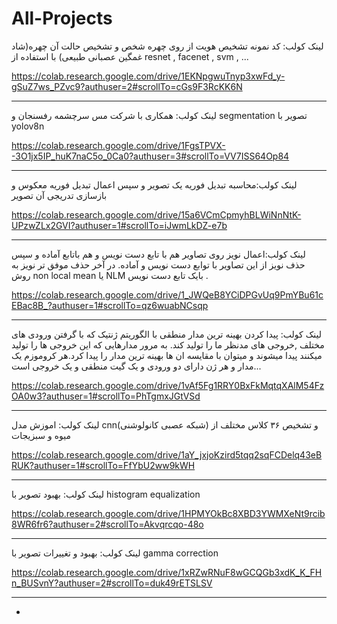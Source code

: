 # All-Projects

لینک کولب: کد نمونه تشخیص هویت از روی چهره شخص و تشخیص حالت آن چهره(شاد غمگین عصبانی طبیعی) با استفاده از resnet , facenet , svm , ...

https://colab.research.google.com/drive/1EKNpgwuTnyp3xwFd_y-gSuZ7ws_PZvc9?authuser=2#scrollTo=cGs9F3RcKK6N




-----------------------------------------------------------------------------------------------------------------------------------


لینک کولب: همکاری با شرکت مس سرچشمه رفسنجان و segmentation تصویر با yolov8n

https://colab.research.google.com/drive/1FgsTPVX--3O1jx5IP_huK7naC5o_0Ca0?authuser=3#scrollTo=VV7ISS64Op84




---------------------------------------------------------------------------------------------------------------------------------------

لینک کولب:محاسبه تبدیل فوریه یک تصویر و سپس اعمال تبدیل فوریه معکوس و بازسازی تدریجی آن تصویر

https://colab.research.google.com/drive/15a6VCmCpmyhBLWiNnNtK-UPzwZLx2GVI?authuser=1#scrollTo=iJwmLkDZ-e7b 




---------------------------------------------------------------------------------------------------------------------------------------

لینک کولب:اعمال نویز روی تصاویر هم با تابع دست نویس و هم باتابع آماده و سپس حذف نویز از این تصاویر با توابع دست نویس و آماده.
در آخر حذف موفق تر نویز به روش  non local mean یا NLM بایک تابع دست نویس .

https://colab.research.google.com/drive/1_JWQeB8YCiDPGvUq9PmYBu61cEBac8B_?authuser=1#scrollTo=qz6wuabNCsqp




------------------------------------------------------------------------------------------------------------------------------------

لینک کولب: پیدا کردن بهینه ترین مدار منطقی با الگوریتم ژنتیک که با گرفتن ورودی های مختلف ,خروجی های مدنظر ما را تولید کند. به مرور مدارهایی که این خروجی ها را تولید میکنند پیدا میشوند و میتوان با مقایسه ان ها بهینه ترین مدار را پیدا کرد.هر کروموزم یک مدار و هر ژن دارای دو ورودی و یک گیت منطقی و یک خروجی است...

https://colab.research.google.com/drive/1vAf5Fg1RRY0BxFkMqtqXAlM54FzOA0w3?authuser=1#scrollTo=PhTgmxJGtVSd 




----------------------------------------------------------------------------------------------------------------------------------

لینک کولب: اموزش مدل cnn(شبکه عصبی کانولوشنی) و تشخیص ۳۶ کلاس مختلف از میوه و سبزیجات 

https://colab.research.google.com/drive/1aY_jxjoKzird5tqq2sqFCDelq43eBRUK?authuser=1#scrollTo=FfYbU2ww9kWH


-----------------------------------------------------------------------------------------------------------------------------------

لینک کولب: بهبود تصویر با histogram equalization 

https://colab.research.google.com/drive/1HPMYOkBc8XBD3YWMXeNt9rcib8WR6fr6?authuser=2#scrollTo=Akvqrcqo-48o


------------------------------------------------------------------------------------------------------------------------------------

لینک کولب: بهبود و تغییرات تصویر با gamma correction

https://colab.research.google.com/drive/1xRZwRNuF8wGCQGb3xdK_K_FHn_BUSvnY?authuser=2#scrollTo=duk49rETSLSV


----------------------------------------------------------------------------------------------------------------------------------


-
